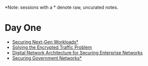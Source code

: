 *Note: sessions with a * denote raw, uncurated notes.

# Day One
* [Securing Next-Gen Workloads*](01_securing_nextgen_workloads.md)
* [Solving the Encrypted Traffic Problem](02_security_with_privacy.md)
* [Digital Network Architecture for Securing Enterprise Networks](03_digital_network_architecture.md)
* [Securing Government Networks*](04_securing_government_networks.md)
